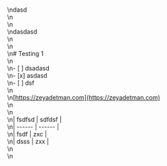  <br /> \ndasd <br /> \n <br /> \n <br /> \ndasdasd <br /> \n <br /> \n <br /> \n# Testing 1 <br /> \n <br /> \n- [ ] dsadasd <br /> \n- [x] asdasd <br /> \n- [ ] dsf <br /> \n <br /> \n[https://zeyadetman.com](https://zeyadetman.com) <br /> \n <br /> \n <br /> \n| fsdfsd | sdfdsf | <br /> \n| ------ | ------ | <br /> \n| fsdf   | zxc    | <br /> \n| dsss   | zxx    | <br /> \n <br /> \n